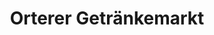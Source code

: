 ---
title: "Orterer Getränkemarkt"
url: /muenchen/orterer-getraenkemarkt-pelkovenstrasse/
shop: Getränke
---